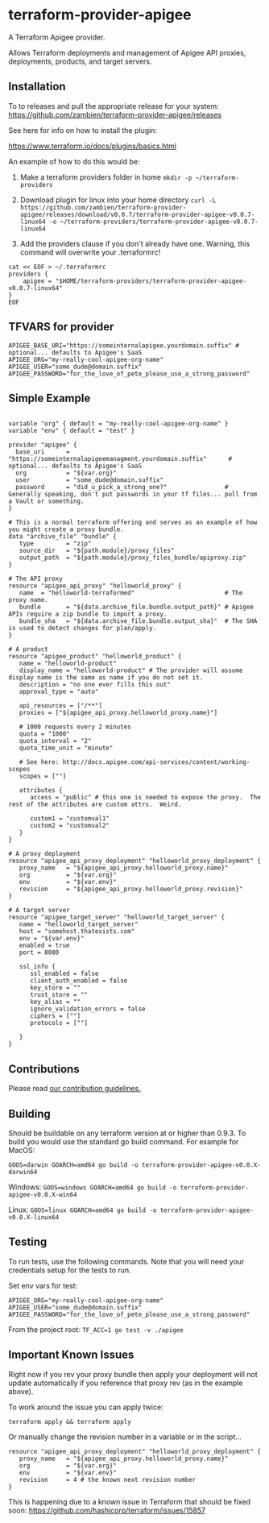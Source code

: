 # terraform-provider-apigee

A Terraform Apigee provider.

Allows Terraform deployments and management of Apigee API proxies, deployments, products, and target servers.

## Installation

To to releases and pull the appropriate release for your system: https://github.com/zambien/terraform-provider-apigee/releases

See here for info on how to install the plugin:

https://www.terraform.io/docs/plugins/basics.html

An example of how to do this would be:

1. Make a terraform providers folder in home
`mkdir -p ~/terraform-providers`

2. Download plugin for linux into your home directory
`curl -L https://github.com/zambien/terraform-provider-apigee/releases/download/v0.0.7/terraform-provider-apigee-v0.0.7-linux64 -o ~/terraform-providers/terraform-provider-apigee-v0.0.7-linux64`

3. Add the providers clause if you don't already have one.  Warning, this command will overwrite your .terraformrc!
```
cat << EOF > ~/.terraformrc
providers {
    apigee = "$HOME/terraform-providers/terraform-provider-apigee-v0.0.7-linux64"
}
EOF
```

## TFVARS for provider

```
APIGEE_BASE_URI="https://someinternalapigee.yourdomain.suffix" # optional... defaults to Apigee's SaaS
APIGEE_ORG="my-really-cool-apigee-org-name"
APIGEE_USER="some_dude@domain.suffix"
APIGEE_PASSWORD="for_the_love_of_pete_please_use_a_strong_password"
```

## Simple Example

```

variable "org" { default = "my-really-cool-apigee-org-name" }
variable "env" { default = "test" }

provider "apigee" {
  base_uri      = "https://someinternalapigeemanagment.yourdomain.suffix"      # optional... defaults to Apigee's SaaS
  org           = "${var.org}"
  user          = "some_dude@domain.suffix"
  password      = "did_u_pick_a_strong_one?"                # Generally speaking, don't put passwords in your tf files... pull from a Vault or something.
}

# This is a normal terraform offering and serves as an example of how you might create a proxy bundle.
data "archive_file" "bundle" {
   type         = "zip"
   source_dir   = "${path.module}/proxy_files"
   output_path  = "${path.module}/proxy_files_bundle/apiproxy.zip"
}

# The API proxy
resource "apigee_api_proxy" "helloworld_proxy" {
   name  = "helloworld-terraformed"                         # The proxy name.
   bundle       = "${data.archive_file.bundle.output_path}" # Apigee APIs require a zip bundle to import a proxy.
   bundle_sha   = "${data.archive_file.bundle.output_sha}"  # The SHA is used to detect changes for plan/apply.
}

# A product
resource "apigee_product" "helloworld_product" {
   name = "helloworld-product"
   display_name = "helloworld-product" # The provider will assume display name is the same as name if you do not set it.
   description = "no one ever fills this out"
   approval_type = "auto"

   api_resources = ["/**"]
   proxies = ["${apigee_api_proxy.helloworld_proxy.name}"]

   # 1000 requests every 2 minutes
   quota = "1000"
   quota_interval = "2"
   quota_time_unit = "minute"

   # See here: http://docs.apigee.com/api-services/content/working-scopes
   scopes = [""]

   attributes {
      access = "public" # this one is needed to expose the proxy.  The rest of the attributes are custom attrs.  Weird.

      custom1 = "customval1"
      custom2 = "customval2"
   }
}

# A proxy deployment
resource "apigee_api_proxy_deployment" "helloworld_proxy_deployment" {
   proxy_name   = "${apigee_api_proxy.helloworld_proxy.name}"
   org          = "${var.org}"
   env          = "${var.env}"
   revision     = "${apigee_api_proxy.helloworld_proxy.revision}"
}

# A target server
resource "apigee_target_server" "helloworld_target_server" {
   name = "helloworld_target_server"
   host = "somehost.thatexists.com"
   env = "${var.env}"
   enabled = true
   port = 8080

   ssl_info {
      ssl_enabled = false
      client_auth_enabled = false
      key_store = ""
      trust_store = ""
      key_alias = ""
      ignore_validation_errors = false
      ciphers = [""]
      protocols = [""]

   }
}

```

## Contributions
Please read [our contribution guidelines.](https://github.com/zambien/terraform-provider-apigee/blob/master/.github/CONTRIBUTING.md)

## Building
Should be buildable on any terraform version at or higher than 0.9.3.  To build you would use the standard go build command.  For example for MacOS:

`GOOS=darwin GOARCH=amd64 go build -o terraform-provider-apigee-v0.0.X-darwin64`

Windows:
`GOOS=windows GOARCH=amd64 go build -o terraform-provider-apigee-v0.0.X-win64`

Linux:
`GOOS=linux GOARCH=amd64 go build -o terraform-provider-apigee-v0.0.X-linux64`

## Testing
To run tests, use the following commands.  Note that you will need your credentials setup for the tests to run.

Set env vars for test:
```
APIGEE_ORG="my-really-cool-apigee-org-name"
APIGEE_USER="some_dude@domain.suffix"
APIGEE_PASSWORD="for_the_love_of_pete_please_use_a_strong_password"
```

From the project root:
`TF_ACC=1 go test -v ./apigee`


## Important Known Issues

Right now if you rev your proxy bundle then apply your deployment will not update automatically if you reference that proxy rev (as in the example above).

To work around the issue you can apply twice:
```
terraform apply && terraform apply
```

Or manually change the revision number in a variable or in the script...
```
resource "apigee_api_proxy_deployment" "helloworld_proxy_deployment" {
   proxy_name   = "${apigee_api_proxy.helloworld_proxy.name}"
   org          = "${var.org}"
   env          = "${var.env}"
   revision     = 4 # the known next revision number
}
```

This is happening due to a known issue in Terraform that should be fixed soon:
https://github.com/hashicorp/terraform/issues/15857
